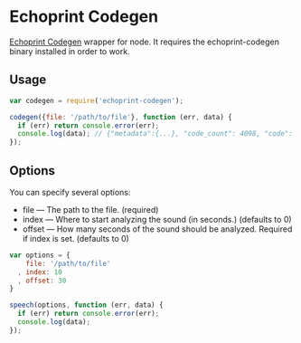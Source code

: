 Echoprint Codegen
=================

[Echoprint Codegen](https://github.com/echonest/echoprint-codegen) wrapper for node.
It requires the echoprint-codegen binary installed in order to work.

Usage
-----

```javascript
var codegen = require('echoprint-codegen');

codegen({file: '/path/to/file'}, function (err, data) {
  if (err) return console.error(err);
  console.log(data); // {"metadata":{...}, "code_count": 4098, "code": "eJzFn..."}
});
```

Options
-------

You can specify several options:
* file — The path to the file. (required)
* index — Where to start analyzing the sound (in seconds.) (defaults to 0)
* offset — How many seconds of the sound should be analyzed. Required if index is set. (defaults to 0)

```javascript
var options = {
    file: '/path/to/file'
  , index: 10
  , offset: 30
}

speech(options, function (err, data) {
  if (err) return console.error(err);
  console.log(data);
});
```

